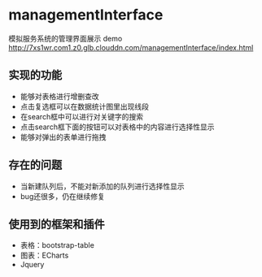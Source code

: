 # managementInterface
模拟服务系统的管理界面展示
demo    
<a href="http://7xs1wr.com1.z0.glb.clouddn.com/managementInterface/index.html">http://7xs1wr.com1.z0.glb.clouddn.com/managementInterface/index.html</a>
## 实现的功能
+ 能够对表格进行增删查改
+ 点击复选框可以在数据统计图里出现线段
+ 在search框中可以进行对关键字的搜索
+ 点击search框下面的按钮可以对表格中的内容进行选择性显示
+ 能够对弹出的表单进行拖拽
## 存在的问题
+ 当新建队列后，不能对新添加的队列进行选择性显示
+ bug还很多，仍在继续修复
## 使用到的框架和插件
+ 表格：bootstrap-table
+ 图表：ECharts
+ Jquery
